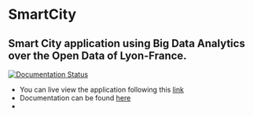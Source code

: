 # SmartCity

## Smart City application using Big Data Analytics over the Open Data of Lyon-France.

[![Documentation Status](https://readthedocs.org/projects/smartcity/badge/?version=latest)](http://smartcity.readthedocs.io/en/latest/?badge=latest)


- You can live view the application following this [link](http://www.mr3m.me/smart)
- Documentation can be found [here](http://smartcity.readthedocs.io)
- 

